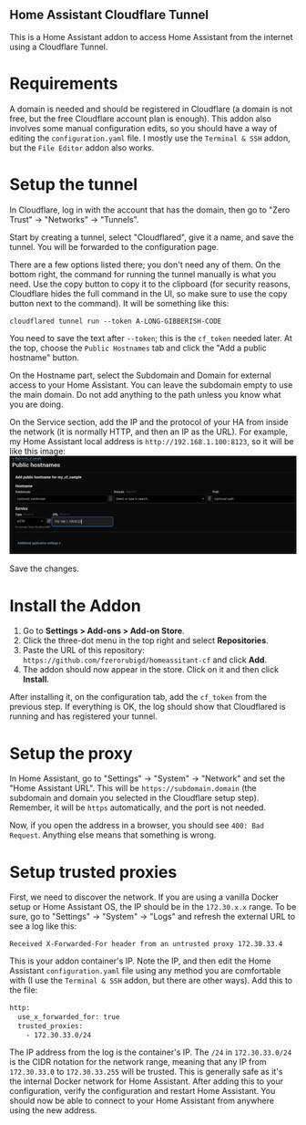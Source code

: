 Home Assistant Cloudflare Tunnel
---

This is a Home Assistant addon to access Home Assistant from the internet using a Cloudflare Tunnel.

Requirements
===
A domain is needed and should be registered in Cloudflare (a domain is not free, but the free Cloudflare account plan is enough). This addon also involves some manual configuration edits, so you should have a way of editing the `configuration.yaml` file. I mostly use the `Terminal & SSH` addon, but the `File Editor` addon also works.

Setup the tunnel
===
In Cloudflare, log in with the account that has the domain, then go to "Zero Trust" -> "Networks" -> "Tunnels".

Start by creating a tunnel, select "Cloudflared", give it a name, and save the tunnel. You will be forwarded to the configuration page.

There are a few options listed there; you don't need any of them. On the bottom right, the command for running the tunnel manually is what you need. Use the copy button to copy it to the clipboard (for security reasons, Cloudflare hides the full command in the UI, so make sure to use the copy button next to the command). It will be something like this:
```
cloudflared tunnel run --token A-LONG-GIBBERISH-CODE
```

You need to save the text after `--token`; this is the `cf_token` needed later. At the top, choose the `Public Hostnames` tab and click the "Add a public hostname" button.

On the Hostname part, select the Subdomain and Domain for external access to your Home Assistant. You can leave the subdomain empty to use the main domain. Do not add anything to the path unless you know what you are doing.

On the Service section, add the IP and the protocol of your HA from inside the network (it is normally HTTP, and then an IP as the URL). For example, my Home Assistant local address is `http://192.168.1.100:8123`, so it will be like this image:
![The Cloudflare config section](images/cf_sample.png)

Save the changes.

Install the Addon
===

1. Go to **Settings > Add-ons > Add-on Store**.
2. Click the three-dot menu in the top right and select **Repositories**.
3. Paste the URL of this repository: `https://github.com/fzerorubigd/homeassitant-cf` and click **Add**.
4. The addon should now appear in the store. Click on it and then click **Install**.

After installing it, on the configuration tab, add the `cf_token` from the previous step. If everything is OK, the log should show that Cloudflared is running and has registered your tunnel.

Setup the proxy
===
In Home Assistant, go to "Settings" -> "System" -> "Network" and set the "Home Assistant URL". This will be `https://subdomain.domain` (the subdomain and domain you selected in the Cloudflare setup step). Remember, it will be `https` automatically, and the port is not needed.

Now, if you open the address in a browser, you should see `400: Bad Request`. Anything else means that something is wrong.

Setup trusted proxies
===
First, we need to discover the network. If you are using a vanilla Docker setup or Home Assistant OS, the IP should be in the `172.30.x.x` range. To be sure, go to "Settings" -> "System" -> "Logs" and refresh the external URL to see a log like this:

```
Received X-Forwarded-For header from an untrusted proxy 172.30.33.4
```

This is your addon container's IP. Note the IP, and then edit the Home Assistant `configuration.yaml` file using any method you are comfortable with (I use the `Terminal & SSH` addon, but there are other ways). Add this to the file:

```
http:
  use_x_forwarded_for: true
  trusted_proxies:
    - 172.30.33.0/24

```

The IP address from the log is the container's IP. The `/24` in `172.30.33.0/24` is the CIDR notation for the network range, meaning that any IP from `172.30.33.0` to `172.30.33.255` will be trusted. This is generally safe as it's the internal Docker network for Home Assistant. After adding this to your configuration, verify the configuration and restart Home Assistant. You should now be able to connect to your Home Assistant from anywhere using the new address.